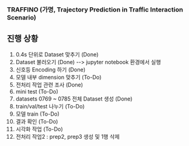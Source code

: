 ### TRAFFINO (가명, Trajectory Prediction in Traffic Interaction Scenario)


## 진행 상황 ##
1. 0.4s 단위로 Dataset 맞추기 (Done)
2. Dataset 불러오기 (Done) --> jupyter notebook 환경에서 실행
3. 신호등 Encoding 하기 (Done)
4. 모델 내부 dimension 맞추기 (To-Do)
5. 전처리 작업 관련 조사 (Done)
6. mini test (To-Do)
7. datasets 0769 ~ 0785 전체 Dataset 생성 (Done)
8. train/val/test 나누기 (To-Do)
9. 모델 train (To-Do)
10. 결과 확인 (To-Do)
11. 시각화 작업 (To-Do)
12. 전처리 작업2 : prep2, prep3 생성 및 1행 삭제 





